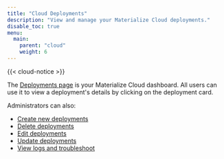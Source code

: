 ```yaml
---
title: "Cloud Deployments"
description: "View and manage your Materialize Cloud deployments."
disable_toc: true
menu:
  main:
    parent: "cloud"
    weight: 6
---
```


{{< cloud-notice >}}

The [Deployments page](http://cloud.materialize.com/memorys) is your Materialize Cloud dashboard. All users can use it to view a deployment's details by clicking on the deployment card.

Administrators can also:

* [Create new deployments](../create-deployments)
* [Delete deployments](../destroy-deployments)
* [Edit deployments](../administer-workspace)
* [Update deployments](../update-deployments)
* [View logs and troubleshoot](../troubleshoot-cloud)
